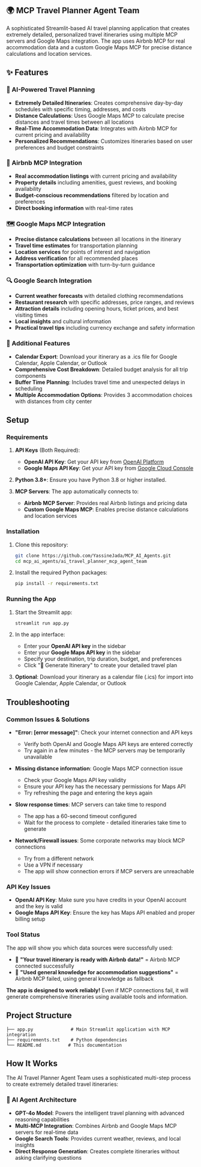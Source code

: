 ## 🌍 MCP Travel Planner Agent Team

A sophisticated Streamlit-based AI travel planning application that creates extremely detailed, personalized travel itineraries using multiple MCP servers and Google Maps integration. The app uses Airbnb MCP for real accommodation data and a custom Google Maps MCP for precise distance calculations and location services.

## ✨ Features

### 🤖 AI-Powered Travel Planning
- **Extremely Detailed Itineraries**: Creates comprehensive day-by-day schedules with specific timing, addresses, and costs
- **Distance Calculations**: Uses Google Maps MCP to calculate precise distances and travel times between all locations
- **Real-Time Accommodation Data**: Integrates with Airbnb MCP for current pricing and availability
- **Personalized Recommendations**: Customizes itineraries based on user preferences and budget constraints

### 🏨 Airbnb MCP Integration
- **Real accommodation listings** with current pricing and availability
- **Property details** including amenities, guest reviews, and booking availability
- **Budget-conscious recommendations** filtered by location and preferences
- **Direct booking information** with real-time rates

### 🗺️ Google Maps MCP Integration
- **Precise distance calculations** between all locations in the itinerary
- **Travel time estimates** for transportation planning
- **Location services** for points of interest and navigation
- **Address verification** for all recommended places
- **Transportation optimization** with turn-by-turn guidance

### 🔍 Google Search Integration
- **Current weather forecasts** with detailed clothing recommendations
- **Restaurant research** with specific addresses, price ranges, and reviews
- **Attraction details** including opening hours, ticket prices, and best visiting times
- **Local insights** and cultural information
- **Practical travel tips** including currency exchange and safety information

### 📅 Additional Features
- **Calendar Export**: Download your itinerary as a .ics file for Google Calendar, Apple Calendar, or Outlook
- **Comprehensive Cost Breakdown**: Detailed budget analysis for all trip components
- **Buffer Time Planning**: Includes travel time and unexpected delays in scheduling
- **Multiple Accommodation Options**: Provides 3 accommodation choices with distances from city center


## Setup

### Requirements

1. **API Keys** (Both Required):
    - **OpenAI API Key**: Get your API key from [OpenAI Platform](https://platform.openai.com/api-keys)
    - **Google Maps API Key**: Get your API key from [Google Cloud Console](https://console.cloud.google.com/apis/credentials)

2. **Python 3.8+**: Ensure you have Python 3.8 or higher installed.

3. **MCP Servers**: The app automatically connects to:
    - **Airbnb MCP Server**: Provides real Airbnb listings and pricing data
    - **Custom Google Maps MCP**: Enables precise distance calculations and location services

### Installation

1. Clone this repository:
   ```bash
   git clone https://github.com/YassineJada/MCP_AI_Agents.git
   cd mcp_ai_agents/ai_travel_planner_mcp_agent_team
   ```

2. Install the required Python packages:
   ```bash
   pip install -r requirements.txt
   ```

### Running the App

1. Start the Streamlit app:
   ```bash
   streamlit run app.py
   ```

2. In the app interface:
   - Enter your **OpenAI API key** in the sidebar
   - Enter your **Google Maps API key** in the sidebar
   - Specify your destination, trip duration, budget, and preferences
   - Click "🎯 Generate Itinerary" to create your detailed travel plan

3. **Optional**: Download your itinerary as a calendar file (.ics) for import into Google Calendar, Apple Calendar, or Outlook

## Troubleshooting

### Common Issues & Solutions

- **"Error: [error message]"**: Check your internet connection and API keys
  - Verify both OpenAI and Google Maps API keys are entered correctly
  - Try again in a few minutes - the MCP servers may be temporarily unavailable

- **Missing distance information**: Google Maps MCP connection issue
  - Check your Google Maps API key validity
  - Ensure your API key has the necessary permissions for Maps API
  - Try refreshing the page and entering the keys again

- **Slow response times**: MCP servers can take time to respond
  - The app has a 60-second timeout configured
  - Wait for the process to complete - detailed itineraries take time to generate

- **Network/Firewall issues**: Some corporate networks may block MCP connections
  - Try from a different network
  - Use a VPN if necessary
  - The app will show connection errors if MCP servers are unreachable

### API Key Issues

- **OpenAI API Key**: Make sure you have credits in your OpenAI account and the key is valid
- **Google Maps API Key**: Ensure the key has Maps API enabled and proper billing setup

### Tool Status

The app will show you which data sources were successfully used:
- 🏨 **"Your travel itinerary is ready with Airbnb data!"** = Airbnb MCP connected successfully
- 📝 **"Used general knowledge for accommodation suggestions"** = Airbnb MCP failed, using general knowledge as fallback

**The app is designed to work reliably!** Even if MCP connections fail, it will generate comprehensive itineraries using available tools and information.

## Project Structure

```
├── app.py              # Main Streamlit application with MCP integration
├── requirements.txt    # Python dependencies
└── README.md          # This documentation
```

## How It Works

The AI Travel Planner Agent Team uses a sophisticated multi-step process to create extremely detailed travel itineraries:

### 🤖 AI Agent Architecture
- **GPT-4o Model**: Powers the intelligent travel planning with advanced reasoning capabilities
- **Multi-MCP Integration**: Combines Airbnb and Google Maps MCP servers for real-time data
- **Google Search Tools**: Provides current weather, reviews, and local insights
- **Direct Response Generation**: Creates complete itineraries without asking clarifying questions
